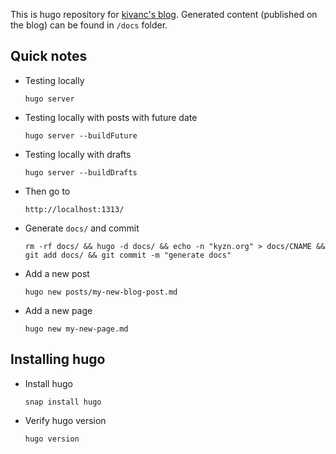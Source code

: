 This is hugo repository for [kivanc's blog](https://kyzn.org/). Generated content (published on the blog) can be found in `/docs` folder.

## Quick notes

- Testing locally

      hugo server

- Testing locally with posts with future date

      hugo server --buildFuture

- Testing locally with drafts

      hugo server --buildDrafts

- Then go to

      http://localhost:1313/

- Generate `docs/` and commit

      rm -rf docs/ && hugo -d docs/ && echo -n "kyzn.org" > docs/CNAME && git add docs/ && git commit -m "generate docs"

- Add a new post

      hugo new posts/my-new-blog-post.md

- Add a new page

      hugo new my-new-page.md


## Installing hugo

- Install hugo

      snap install hugo

- Verify hugo version

      hugo version
